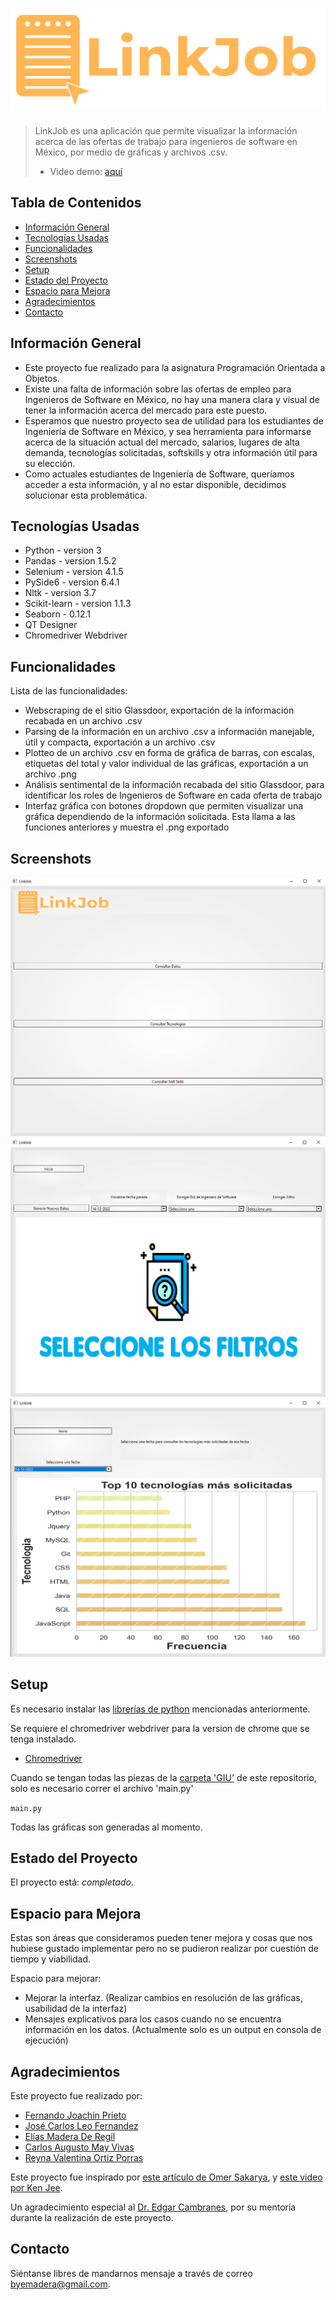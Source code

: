 # ![Logo](./img/LogoLinkJob.png)
> LinkJob es una aplicación que permite visualizar la información acerca de las ofertas de trabajo para ingenieros de software en México, por medio de gráficas y archivos .csv.
> - Video demo: [aquí](https://alumnosuady-my.sharepoint.com/personal/a18000621_alumnos_uady_mx/_layouts/15/onedrive.aspx?id=%2Fpersonal%2Fa18000621%5Falumnos%5Fuady%5Fmx%2FDocuments%2F2022%2D05%2D23%2022%2D02%2D02%2Emp4&parent=%2Fpersonal%2Fa18000621%5Falumnos%5Fuady%5Fmx%2FDocuments&ga=1) <!-- If you have the project hosted somewhere, include the link here. -->

## Tabla de Contenidos
* [Información General](#información-general)
* [Tecnologías Usadas](#tecnologías-usadas)
* [Funcionalidades](#funcionalidades)
* [Screenshots](#screenshots)
* [Setup](#setup)
* [Estado del Proyecto](#estado-del-proyecto)
* [Espacio para Mejora](#espacio-para-mejora)
* [Agradecimientos](#agradecimientos)
* [Contacto](#contacto)
<!-- * [License](#license) -->


## Información General
- Este proyecto fue realizado para la asignatura Programación Orientada a Objetos.
- Existe una falta de información sobre las ofertas de empleo para Ingenieros de Software en México, no hay una manera clara y visual de tener la información acerca del mercado para este puesto.
- Esperamos que nuestro proyecto sea de utilidad para los estudiantes de Ingeniería de Software en México, y sea herramienta para informarse acerca de la situación actual del mercado, salarios, lugares de alta demanda, tecnologías solicitadas, softskills y otra información útil para su elección.
- Como actuales estudiantes de Ingeniería de Software, queríamos acceder a esta información, y al no estar disponible, decidimos solucionar esta problemática.

## Tecnologías Usadas
- Python - version 3
- Pandas - version 1.5.2
- Selenium - version 4.1.5
- PySide6 - version 6.4.1
- Nltk - version 3.7
- Scikit-learn - version 1.1.3
- Seaborn - 0.12.1
- QT Designer
- Chromedriver Webdriver

## Funcionalidades
Lista de las funcionalidades:
- Webscraping de el sitio Glassdoor, exportación de la información recabada en un archivo .csv
- Parsing de la información en un archivo .csv a información manejable, útil y compacta, exportación a un archivo .csv
- Plotteo de un archivo .csv en forma de gráfica de barras, con escalas, etiquetas del total y valor individual de las gráficas, exportación a un archivo .png
- Análisis sentimental de la información recabada del sitio Glassdoor, para identificar los roles de Ingenieros de Software en cada oferta de trabajo
- Interfaz gráfica con botones dropdown que permiten visualizar una gráfica dependiendo de la información solicitada. Esta llama a las funciones anteriores y muestra el .png exportado


## Screenshots
![Interfaz1](./img/ss1.PNG)
![Interfaz2](./img/ss2.PNG)
![Interfaz3](./img/ss3.PNG)


## Setup

Es necesario instalar las [librerías de python](#tecnologías-usadas) mencionadas anteriormente.

Se requiere el chromedriver webdriver para la version de chrome que se tenga instalado. 

- [Chromedriver](https://chromedriver.chromium.org/downloads)

Cuando se tengan todas las piezas de la [carpeta 'GIU'](./GIU) de este repositorio, solo es necesario correr el archivo 'main.py'

`main.py`

Todas las gráficas son generadas al momento.


## Estado del Proyecto
El proyecto está:  _completado_. 


## Espacio para Mejora

Estas son áreas que consideramos pueden tener mejora y cosas que nos hubiese gustado implementar pero no se pudieron realizar por cuestión de tiempo y viabilidad.

Espacio para mejorar:
- Mejorar la interfaz. (Realizar cambios en resolución de las gráficas, usabilidad de la interfaz)
- Mensajes explicativos para los casos cuando no se encuentra información en los datos. (Actualmente solo es un output en consola de ejecución)

## Agradecimientos

Este proyecto fue realizado por: 
- [Fernando Joachín Prieto](https://github.com/FernandoJoachin)
- [José Carlos Leo Fernandez](https://github.com/JoCaLeFe)
- [Elías Madera De Regil](https://github.com/EliasMaDeRe/LinkJob)
- [Carlos Augusto May Vivas](https://github.com/CarlosMay7)
- [Reyna Valentina Ortiz Porras](https://github.com/valeeortiz)


Este proyecto fue inspirado por [este artículo de Omer Sakarya](https://mersakarya.medium.com/selenium-tutorial-scraping-glassdoor-com-in-10-minutes-3d0915c6d905), y [este video por Ken Jee](https://www.youtube.com/watch?v=MpF9HENQjDo).

Un agradecimiento especial al [Dr. Edgar Cambranes](https://twitter.com/cambranes), por su mentoría durante la realización de este proyecto.


## Contacto

Siéntanse libres de mandarnos mensaje a través de correo byemadera@gmail.com.
